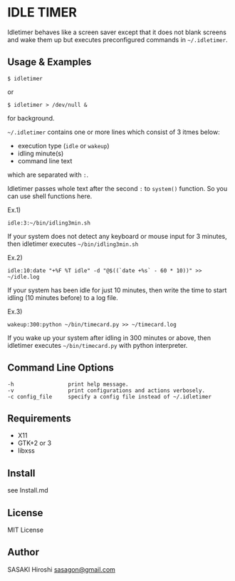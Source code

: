 IDLE TIMER
==========

Idletimer behaves like a screen saver except that it does not blank screens
and wake them up but executes preconfigured commands in `~/.idletimer`.

## Usage & Examples

    $ idletimer

or

    $ idletimer > /dev/null &

for background.

`~/.idletimer` contains one or more lines which consist of 3 itmes below:

  - execution type (`idle` or `wakeup`)
  - idling minute(s)
  - command line text

which are separated with `:`.

Idletimer passes whole text after the second `:` to `system()` function.
So you can use shell functions here.


Ex.1)

    idle:3:~/bin/idling3min.sh

If your system does not detect any keyboard or mouse input for 3 minutes,
then idletimer executes `~/bin/idling3min.sh`


Ex.2)

    idle:10:date "+%F %T idle" -d "@$((`date +%s` - 60 * 10))" >> ~/idle.log

If your system has been idle for just 10 minutes,
then write the time to start idling (10 minutes before) to a log file.


Ex.3)

    wakeup:300:python ~/bin/timecard.py >> ~/timecard.log

If you wake up your system after idling in 300 minutes or above, 
then idletimer executes `~/bin/timecard.py` with python interpreter.


## Command Line Options

    -h                 print help message.
    -v                 print configurations and actions verbosely.
    -c config_file     specify a config file instead of ~/.idletimer


## Requirements

 - X11
 - GTK+2 or 3
 - libxss

## Install 

see Install.md

## License

MIT License

## Author

SASAKI Hiroshi <sasagon@gmail.com>
